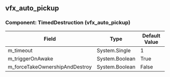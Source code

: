 ## vfx_auto_pickup

### Component: TimedDestruction (vfx_auto_pickup)

|Field|Type|Default Value|
|-----|----|-------------|
|m_timeout|System.Single|1|
|m_triggerOnAwake|System.Boolean|True|
|m_forceTakeOwnershipAndDestroy|System.Boolean|False|

